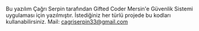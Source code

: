 Bu yazılım Çağrı Serpin tarafından Gifted Coder Mersin'e Güvenlik Sistemi uygulaması için yazılmıştır. İstediğiniz her türlü
projede bu kodları kullanabilirsiniz. 
Mail: cagriserpin33@gmail.com
